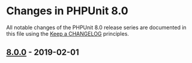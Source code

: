 # Changes in PHPUnit 8.0

All notable changes of the PHPUnit 8.0 release series are documented in this file using the [Keep a CHANGELOG](http://keepachangelog.com/) principles.

## [8.0.0] - 2019-02-01

[8.0.0]: https://github.com/sebastianbergmann/phpunit/compare/7.5...8.0.0

